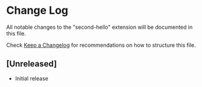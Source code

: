 # Change Log

All notable changes to the "second-hello" extension will be documented in this file.

Check [Keep a Changelog](http://keepachangelog.com/) for recommendations on how to structure this file.

## [Unreleased]

- Initial release